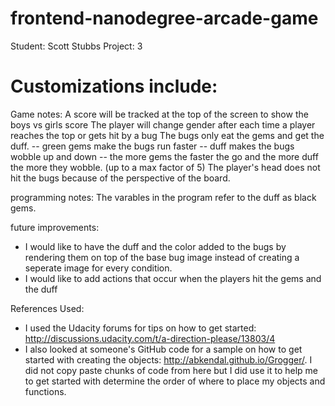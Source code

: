 frontend-nanodegree-arcade-game
===============================

Student: Scott Stubbs
Project: 3

Customizations include:
======================

Game notes:
A score will be tracked at the top of the screen to show the boys vs girls score
The player will change gender after each time a player reaches the top or gets hit by a bug
The bugs only eat the gems and get the duff.
-- green gems make the bugs run faster
-- duff makes the bugs wobble up and down
-- the more gems the faster the go and the more duff the more they wobble. (up to a max factor of 5)
The player's head does not hit the bugs because of the perspective of the board.

programming notes:
The varables in the program refer to the duff as black gems.

future improvements:
- I would like to have the duff and the color added to the bugs by rendering them on top of the base bug image instead of creating a seperate image for every condition.
- I would like to add actions that occur when the players hit the gems and the duff

References Used:
- I used the Udacity forums for tips on how to get started: http://discussions.udacity.com/t/a-direction-please/13803/4
- I also looked at someone's GitHub code for a sample on how to get started with creating the objects: http://abkendal.github.io/Grogger/.  I did not copy paste chunks of code from here but I did use it to help me to get started with determine the order of where to place my objects and functions.    
